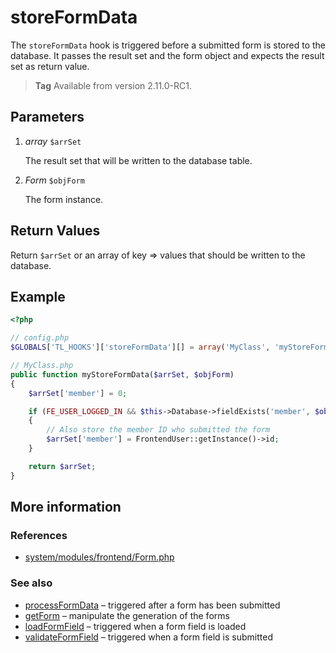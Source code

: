 # storeFormData

The `storeFormData` hook is triggered before a submitted form is stored to the
database. It passes the result set and the form object and expects the result
set as return value.

> **Tag** Available from version 2.11.0-RC1.


## Parameters

1. *array* `$arrSet`

    The result set that will be written to the database table.

2. *Form* `$objForm`

	The form instance.


## Return Values

Return `$arrSet` or an array of key => values that should be written to the
database.


## Example

```php
<?php

// config.php
$GLOBALS['TL_HOOKS']['storeFormData'][] = array('MyClass', 'myStoreFormData');

// MyClass.php
public function myStoreFormData($arrSet, $objForm)
{
    $arrSet['member'] = 0;

    if (FE_USER_LOGGED_IN && $this->Database->fieldExists('member', $objForm->targetTable))
    {
        // Also store the member ID who submitted the form
        $arrSet['member'] = FrontendUser::getInstance()->id;
    }

    return $arrSet;
}
```


## More information


### References

- [system/modules/frontend/Form.php](https://github.com/contao/core/blob/2.11.7/system/modules/frontend/Form.php#L438)


### See also

- [processFormData](processFormData.md) – triggered after a form has been submitted
- [getForm](getForm.md) – manipulate the generation of the forms
- [loadFormField](loadFormField.md) – triggered when a form field is loaded
- [validateFormField](validateFormField.md) – triggered when a form field is submitted
